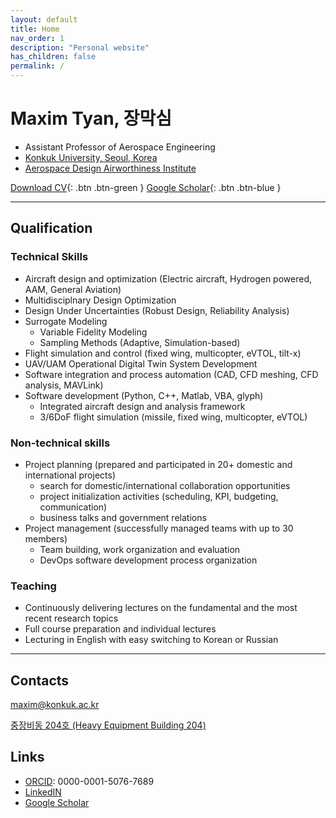 ```yaml
---
layout: default
title: Home
nav_order: 1
description: "Personal website"
has_children: false
permalink: /
---
```


# Maxim Tyan, 장막심

- Assistant Professor of Aerospace Engineering
- [Konkuk University, Seoul, Korea](http://www.konkuk.ac.kr/do/Index.do)
- [Aerospace Design Airworthiness Institute](https://sites.google.com/view/kadalab/)

[Download CV](/docs/cv/Maxim_Tyan_CV.pdf){: .btn .btn-green }
[Google Scholar](https://scholar.google.com/citations?hl=en&user=hmtQGt0AAAAJ){: .btn .btn-blue }

---

## Qualification

### Technical Skills

- Aircraft design and optimization (Electric aircraft, Hydrogen powered,
  AAM, General Aviation)
- Multidisciplnary Design Optimization
- Design Under Uncertainties (Robust Design, Reliability Analysis)
- Surrogate Modeling
  - Variable Fidelity Modeling
  - Sampling Methods (Adaptive, Simulation-based)
- Flight simulation and control (fixed wing, multicopter, eVTOL,
  tilt-x)
- UAV/UAM Operational Digital Twin System Development
- Software integration and process automation (CAD, CFD meshing, CFD
  analysis, MAVLink)
- Software development (Python, C++, Matlab, VBA, glyph)
  - Integrated aircraft design and analysis framework
  - 3/6DoF flight simulation (missile, fixed wing, multicopter, eVTOL)

### Non-technical skills

- Project planning (prepared and participated in 20+ domestic and
  international projects)
  - search for domestic/international collaboration opportunities
  - project initialization activities (scheduling, KPI, budgeting, communication)
  - business talks and government relations
- Project management (successfully managed teams with up to 30 members)
  - Team building, work organization and evaluation
  - DevOps software development process organization

### Teaching

- Continuously delivering lectures on the fundamental and the most recent research topics
- Full course preparation and individual lectures
- Lecturing in English with easy switching to Korean or Russian

---

## Contacts

[maxim@konkuk.ac.kr](mailto:maxim@konkuk.ac.kr)

[중장비동 204호 (Heavy Equipment Building 204)](https://naver.me/xB4TNarT)

## Links

- [ORCID](https://orcid.org/0000-0001-5076-7689): 0000-0001-5076-7689
- [LinkedIN](https://www.linkedin.com/in/maximtyan/)
- [Google Scholar](https://scholar.google.com/citations?hl=en&user=hmtQGt0AAAAJ)
